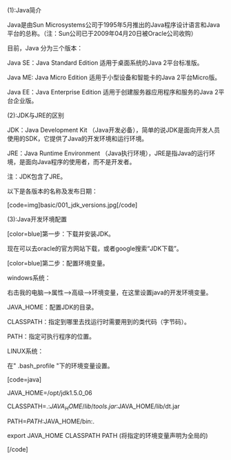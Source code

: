 (1):Java简介
Java是由Sun Microsystems公司于1995年5月推出的Java程序设计语言和Java平台的总称。（注：Sun公司已于2009年04月20日被Oracle公司收购）
目前，Java 分为三个版本：
Java SE：Java Standard Edition 适用于桌面系统的Java 2平台标准版。
Java ME: Java Micro Edition 适用于小型设备和智能卡的Java 2平台Micro版。
Java EE：Java Enterprise Edition 适用于创建服务器应用程序和服务的Java 2平台企业版。
(2):JDK与JRE的区别
JDK：Java Development Kit （Java开发必备），简单的说JDK是面向开发人员使用的SDK，它提供了Java的开发环境和运行环境。
JRE：Java Runtime Environment （Java执行环境），JRE是指Java的运行环境，是面向Java程序的使用者，而不是开发者。
注：JDK包含了JRE。
以下是各版本的名称及发布日期：
[code=img]basic/001_jdk_versions.jpg[/code]
(3):Java开发环境配置
[color=blue]第一步：下载并安装JDK。
现在可以去oracle的官方网站下载，或者google搜索“JDK下载”。
[color=blue]第二步：配置环境变量。
windows系统：
右击我的电脑-->属性-->高级-->环境变量，在这里设置java的开发环境变量。
JAVA_HOME：配置JDK的目录。
CLASSPATH：指定到哪里去找运行时需要用到的类代码（字节码）。
PATH：指定可执行程序的位置。
LINUX系统：
在" .bash_profile "下的环境变量设置。
[code=java]
JAVA_HOME=/opt/jdk1.5.0_06
CLASSPATH=.:$JAVA_HOME/lib/tools.jar:$JAVA_HOME/lib/dt.jar
PATH=$PATH:$JAVA_HOME/bin:.
export JAVA_HOME CLASSPATH PATH (将指定的环境变量声明为全局的)
[/code]